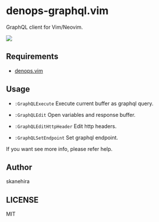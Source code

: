# denops-graphql.vim
GraphQL client for Vim/Neovim.

![](https://i.gyazo.com/154b64ffef319511d951cc624e0cb7db.png)

## Requirements
- [denops.vim](https://github.com/vim-denops/denops.vim)

## Usage

- `:GraphQLExecute`
  Execute current buffer as graphql query.

- `:GraphQLEdit`
  Open variables and response buffer.

- `:GraphQLEditHttpHeader`
  Edit http headers.

- `:GraphQLSetEndpoint`
  Set graphql endpoint.

If you want see more info, please refer help.

## Author
skanehira

## LICENSE
MIT
